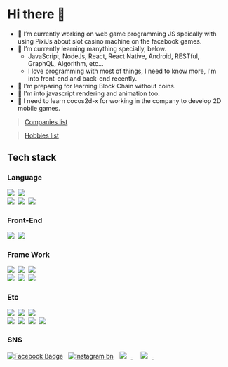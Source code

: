 # Hi there 👋

- 🔭 I’m currently working on web game programming JS speically with using PixiJs about slot casino machine on the
facebook games.
- 🌱 I’m currently learning manything specially, below.
    * JavaScript, NodeJs, React, React Native, Android, RESTful, GraphQL, Algorithm, etc... 
    * I love programming with most of things, I need to know more, I'm into front-end and back-end recently.
- 🌱 I'm preparing for learning Block Chain without coins. 
- 🌱 I'm into javascript rendering and animation too.
- 🌱 I need to learn cocos2d-x for working in the company to develop 2D mobile games.

 > [Companies list](/CAREER.md)
 
 > [Hobbies list](/HOBBIES.md)


## Tech stack

### Language
<img src="https://img.shields.io/badge/JavaScript-F7DF1E?style=flat-square&logo=JavaScript&logoColor=white" />&nbsp;
<img src="https://img.shields.io/badge/TypeScript-007ACC?style=flat-square&logo=typescript&logoColor=white" />&nbsp; <br>
<img src="https://img.shields.io/badge/Java-007396?style=flat-square&logo=openjdk&logoColor=white"/>&nbsp;
<img src="https://img.shields.io/badge/Kotlin-0095D5?style=flat-square&logo=Kotlin&logoColor=white" />&nbsp;
<img src="https://img.shields.io/badge/C Sharp-239120?style=flat-square&logo=c-sharp&logoColor=white" />&nbsp;

### Front-End
<img src="https://img.shields.io/badge/HTML5-E34F26?style=flat-square&logo=HTML5&logoColor=white" />&nbsp;
<img src="https://img.shields.io/badge/CSS3-1572B6?style=flat-square&logo=CSS3&logoColor=white"/></a>&nbsp;

### Frame Work
<img src="https://img.shields.io/badge/Android-3DDC84?style=flat-square&logo=Android&logoColor=white" />&nbsp;
<img src="https://img.shields.io/badge/Unity-000000?style=flat-square&logo=Unity&logoColor=white" />&nbsp;
<img src="https://img.shields.io/badge/Cocos%20Creator-blue?style=flat-square&logo=cocos&logoColor=white" />&nbsp;<br>
<img src="https://img.shields.io/badge/-ReactJs-61DAFB?style=flat-square&logo=react&logoColor=white"/>&nbsp;
<img src="https://img.shields.io/badge/next.js-000000?style=flat-square&logo=nextdotjs&logoColor=white"/>&nbsp;
<img src="https://img.shields.io/badge/vue.js-4FC08D?style=flat-square&logo=vue.js&logoColor=white" />&nbsp;<br>

### Etc
<img src="https://img.shields.io/badge/AmazonAWS-232F3E?style=flat-square&logo=Amazon%20AWS&&logoColor=white" />&nbsp;
<img src="https://img.shields.io/badge/Linux-FCC624?style=flat-square&logo=Linux&logoColor=white" />&nbsp; 
<img src="https://img.shields.io/badge/Node.js-339933?style=flat-square&logo=Node.js&logoColor=white" />&nbsp; <br>
<img src="https://img.shields.io/badge/NGINX-009639?style=flat-square&logo=NGINX&logoColor=white" />&nbsp;
<img src="https://img.shields.io/badge/Express-000000?style=flat-square&logo=express&logoColor=while" />&nbsp;
<img src="https://img.shields.io/badge/MySQL-4479A1?style=flat-square&logo=MySQL&logoColor=white" />&nbsp;
<img src="https://img.shields.io/badge/github-181717?style=flat-square&logo=github&logoColor=white" />&nbsp;

### SNS
 [![Facebook Badge](http://img.shields.io/badge/-Facebook-1877F2?style=flat&logo=facebook&logoColor=white&link=https://www.facebook.com/Alpha.Jang.0)](https://www.facebook.com/Alpha.Jang.0) 
&nbsp;
 [![Instagram bn](https://img.shields.io/badge/instagram-E4405F?style=flat&logo=instagram&logoColor=white)](https://www.instagram.com/j.in_daegu/)
<a href="https://github.com/jang4292/">
    <img src="http://img.shields.io/badge/-GitHub-181717?style=flat&logo=github"
        style="height : auto; margin-left : 10px; margin-right : 10px;" />
</a>&nbsp;
<a href="https://blog.naver.com/janghyunki17">
    <img src="http://img.shields.io/badge/Naver Blog-03C75A?style=flat&logo=Naver&logoColor=white"
        style="height : auto; margin-left : 10px; margin-right : 10px;" />
</a>&nbsp;
